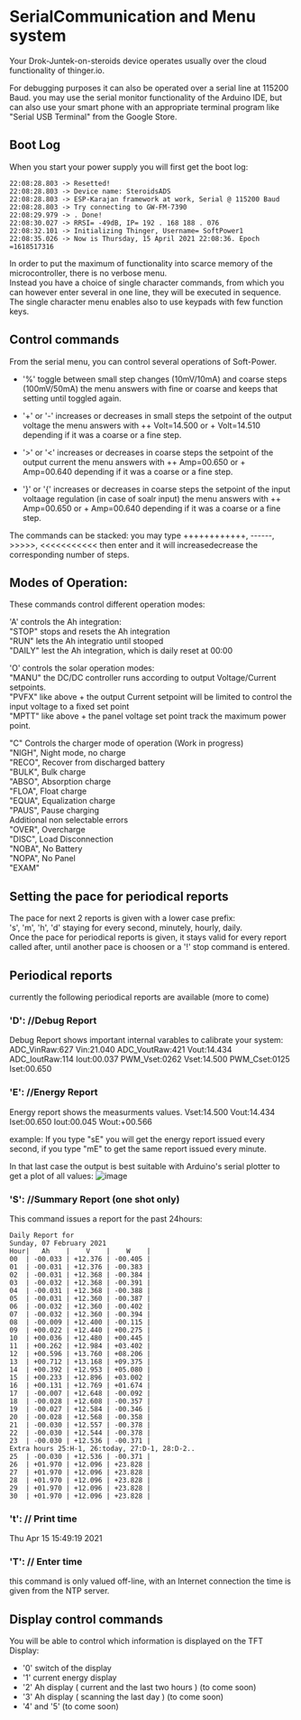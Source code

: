 # SerialCommunication and Menu system
Your Drok-Juntek-on-steroids device operates usually over the cloud functionality of thinger.io.

For debugging purposes it can also be operated over a serial line at 115200 Baud.
you may use the serial monitor functionality of the Arduino IDE, but can also use your smart phone with an appropriate terminal program like 
"Serial USB Terminal" from the Google Store.

## Boot Log
When you start your power supply you will first get the boot log:
```
22:08:28.803 -> Resetted! 
22:08:28.803 -> Device name: SteroidsADS 
22:08:28.803 -> ESP-Karajan framework at work, Serial @ 115200 Baud
22:08:28.803 -> Try connecting to GW-FM-7390 
22:08:29.979 -> . Done!
22:08:30.027 -> RRSI= -49dB, IP= 192 . 168 188 . 076 
22:08:32.101 -> Initializing Thinger, Username= SoftPower1
22:08:35.026 -> Now is Thursday, 15 April 2021 22:08:36. Epoch =1618517316
```

In order to put the maximum of functionality into scarce memory of the microcontroller, there is no verbose menu.  
Instead you have a choice of single character commands, from which you can however enter several in one line, they will be executed in sequence.
The single character menu enables also to use keypads with few function keys.  

## Control commands
From the serial menu, you can control several operations of Soft-Power.  

- '%' toggle between small step changes  (10mV/10mA) and coarse steps (100mV/50mA)
the menu answers with fine or coarse and keeps that setting until toggled again.

- '+' or '-' increases or decreases in small steps the setpoint of the output voltage
the menu answers with ++ Volt=14.500 or + Volt=14.510 depending if it was a coarse or a fine step.

- '>' or '<' increases or decreases in coarse steps the setpoint of the output current
the menu answers with ++  Amp=00.650 or +  Amp=00.640 depending if it was a coarse or a fine step.

- '}' or '{' increases or decreases in coarse steps the setpoint of the input voltaage regulation (in case of soalr input)
the menu answers with ++  Amp=00.650 or +  Amp=00.640 depending if it was a coarse or a fine step.


The commands can be stacked: you may type ++++++++++++, ------, >>>>>, <<<<<<<<<<< then enter and it will increasedecrease the corresponding number of steps.

## Modes of Operation:

These commands control different operation modes:  

'A' controls the Ah integration:  
    "STOP" stops and resets the Ah integration  
    "RUN" lets  the Ah integratio until stooped  
    "DAILY"  lest the Ah integration, which is daily reset at 00:00  

'O' controls the solar operation modes:  
   "MANU" the DC/DC controller runs according to output Voltage/Current setpoints.  
   "PVFX" like above + the output Current setpoint will be limited to control the input voltage to a fixed set point  
   "MPTT" like above + the panel voltage set point track the maximum power point.  

"C" Controls the charger mode of operation  (Work in progress)  
   "NIGH", Night mode, no charge  
   "RECO", Recover from discharged battery  
   "BULK", Bulk charge  
   "ABSO", Absorption charge  
   "FLOA", Float charge    
   "EQUA", Equalization charge  
   "PAUS", Pause charging  
   Additional non selectable errors  
   "OVER", Overcharge  
   "DISC", Load Disconnection  
   "NOBA", No Battery  
   "NOPA", No Panel  
   "EXAM" 


## Setting the pace for periodical reports
The pace for next 2 reports is given with a lower case prefix:  
's', 'm', 'h', 'd' staying for every second, minutely, hourly, daily.  
Once the pace for periodical reports is given, it stays valid for every report called after, until another pace is choosen or a '!' stop command is entered.  

## Periodical reports
currently the following periodical reports are available (more to come)

### 'D':  //Debug Report
Debug Report shows important internal varables to calibrate your system:
ADC_VinRaw:627 Vin:21.040 ADC_VoutRaw:421 Vout:14.434 ADC_IoutRaw:114 Iout:00.037 PWM_Vset:0262 Vset:14.500 PWM_Cset:0125 Iset:00.650

### 'E':  //Energy Report
Energy report shows the measurments values.
Vset:14.500 Vout:14.434 Iset:00.650 Iout:00.045 Wout:+00.566

example: If you type "sE" you will get the energy report issued every second, if you type "mE" to get the same report issued every minute.

In that last case the output is best suitable with Arduino's serial plotter to get a plot of all values:
![image](https://user-images.githubusercontent.com/14197155/107235100-9ff60700-6a24-11eb-9ed8-552b373d9c1a.png) 

### 'S':  //Summary Report (one shot only)
This command issues a report for the past 24hours:
```
Daily Report for 
Sunday, 07 February 2021 
Hour|   Ah    |    V    |    W    |
00  | -00.033 | +12.376 | -00.405 |
01  | -00.031 | +12.376 | -00.383 |
02  | -00.031 | +12.368 | -00.384 |
03  | -00.032 | +12.368 | -00.391 |
04  | -00.031 | +12.368 | -00.388 |
05  | -00.031 | +12.360 | -00.387 |
06  | -00.032 | +12.360 | -00.402 |
07  | -00.032 | +12.360 | -00.394 |
08  | -00.009 | +12.400 | -00.115 |
09  | +00.022 | +12.440 | +00.275 |
10  | +00.036 | +12.480 | +00.445 |
11  | +00.262 | +12.984 | +03.402 |
12  | +00.596 | +13.760 | +08.206 |
13  | +00.712 | +13.168 | +09.375 |
14  | +00.392 | +12.953 | +05.080 |
15  | +00.233 | +12.896 | +03.002 |
16  | +00.131 | +12.769 | +01.674 |
17  | -00.007 | +12.648 | -00.092 |
18  | -00.028 | +12.608 | -00.357 |
19  | -00.027 | +12.584 | -00.346 |
20  | -00.028 | +12.568 | -00.358 |
21  | -00.030 | +12.557 | -00.378 |
22  | -00.030 | +12.544 | -00.378 |
23  | -00.030 | +12.536 | -00.371 |
Extra hours 25:H-1, 26:today, 27:D-1, 28:D-2..
25  | -00.030 | +12.536 | -00.371 |
26  | +01.970 | +12.096 | +23.828 |
27  | +01.970 | +12.096 | +23.828 |
28  | +01.970 | +12.096 | +23.828 |
29  | +01.970 | +12.096 | +23.828 |
30  | +01.970 | +12.096 | +23.828 |
```

### 't': // Print time
Thu Apr 15 15:49:19 2021

### 'T': // Enter time
this command is only valued off-line, with an Internet connection the time is given from the NTP server.


## Display control commands
You will be able to control which information is displayed on the TFT Display:  
- '0' switch of the display
- '1' current energy display
- '2' Ah display ( current and the last two hours ) (to come soon)
- '3' Ah display ( scanning the last day ) (to come soon)
- '4' and '5' (to come soon)
 

